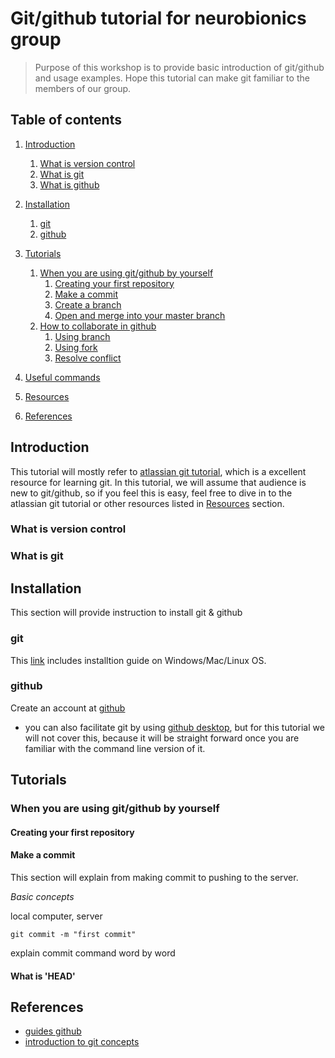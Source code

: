 # Git/github tutorial for neurobionics group
> Purpose of this workshop is to provide basic introduction of git/github and usage examples. Hope this tutorial can make git familiar to the members of our group.   

## Table of contents
1. [Introduction](#introduction)
   1. [What is version control](#versioncontrol)
   2. [What is git](#whatisgit)
   3. [What is github](#whatisgithub)	
2. [Installation](#installation)
   1. [git](#git)
   2. [github](#github)	
3. [Tutorials](#tutorials)
   1. [When you are using git/github by yourself](#yourself)
      1. [Creating your first repository](#repo)
      2. [Make a commit](#commit)
      3. [Create a branch](#branch)
      4. [Open and merge into your master branch ](#merge)
   2. [How to collaborate in github](#collaborate)
      1. [Using branch](#usebranch)
      2. [Using fork](#usefork)
      3. [Resolve conflict](#resolveconflict)
4. [Useful commands](#useful)

5. [Resources](#resources)
6. [References](#references)

## Introduction <a name="introduction"></a>
This tutorial will mostly refer to [atlassian git tutorial](https://www.atlassian.com/git/tutorials/install-git), which is a excellent resource for learning git. In this tutorial, we will assume that audience is new to git/github, so if you feel this is easy, feel free to dive in to the atlassian git tutorial or other resources listed in [Resources](#resources) section. 

### What is version control <a name ="versioncontrol"></a>

### What is git

## Installation <a name="installation"></a>
This section will provide instruction to install git & github 

### git <a name="git"></a>
This [link](https://www.atlassian.com/git/tutorials/install-git) includes installtion guide on Windows/Mac/Linux OS. 

### github <a name="github"></a>
Create an account at [github](https://github.com)

* you can also facilitate git by using [github desktop](https://desktop.github.com), but for this tutorial we will not cover this, because it will be straight forward once you are familiar with the command line version of it. 

## Tutorials <a name="tutorials"></a>

### When you are using git/github by yourself<a name="yourself"></a>

#### Creating your first repository<a name = "repo">


#### Make a commit <a name="commit"></a>
This section will explain from making commit to pushing to the server. 

_Basic concepts_ 

local computer, server 

```
git commit -m "first commit"
```
explain commit command word by word

#### What is 'HEAD' 

## References <a name="references"></a>
* [guides github](https://guides.github.com/activities/hello-world/)
* [introduction to git concepts](https://www.intertech.com/Blog/introduction-to-git-concepts/)


